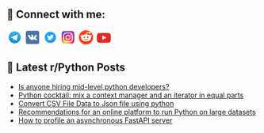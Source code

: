 ## 🔎 Connect with me:
[<img src="https://github.com/bullbesh/bullbesh/blob/main/images/Telegram.png" width="32" height="32" />](https://t.me/bullbesh)
[<img src="https://github.com/bullbesh/bullbesh/blob/main/images/VK.png" width="32" height="32" />](https://vk.com/bullbesh)
[<img src="https://github.com/bullbesh/bullbesh/blob/main/images/Twitter.png" width="32" height="32" />](https://twitter.com/bullbesh1)
[<img src="https://github.com/bullbesh/bullbesh/blob/main/images/Instagram.png" width="32" height="32" />](https://www.instagram.com/bullbesh)
[<img src="https://github.com/bullbesh/bullbesh/blob/main/images/Reddit.png" width="32" height="32" />](https://www.reddit.com/user/bullbesh)
[<img src="https://github.com/bullbesh/bullbesh/blob/main/images/YouTube.png" width="32" height="32" />](https://www.youtube.com/channel/UCtfjRs6uzgq5mfm8S06WTcg)

## 📕 Latest r/Python Posts
<!-- BLOG-POST-LIST:START -->
- [Is anyone hiring mid-level python developers?](https://www.reddit.com/r/Python/comments/15jmvbw/is_anyone_hiring_midlevel_python_developers/)
- [Python cocktail: mix a context manager and an iterator in equal parts](https://www.reddit.com/r/Python/comments/15jlvyd/python_cocktail_mix_a_context_manager_and_an/)
- [Convert CSV File Data to Json file using python](https://www.reddit.com/r/Python/comments/15jl5qk/convert_csv_file_data_to_json_file_using_python/)
- [Recommendations for an online platform to run Python on large datasets](https://www.reddit.com/r/Python/comments/15jksga/recommendations_for_an_online_platform_to_run/)
- [How to profile an asynchronous FastAPI server](https://www.reddit.com/r/Python/comments/15jj010/how_to_profile_an_asynchronous_fastapi_server/)
<!-- BLOG-POST-LIST:END -->
